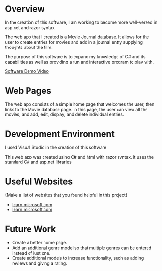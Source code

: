 ﻿# Overview

In the creation of this software, I am working to become more well-versed in asp.net and razor syntax

The web app that I created is a Movie Journal database. It allows for the user to create entries for movies and add in a journal entry supplying thoughts about the film.

The purpose of this software is to expand my knowledge of C# and its capabilities as well as providing a fun and interactive program to play with.


[Software Demo Video](https://youtu.be/2vUG-y0WbiQ)

# Web Pages

The web app consists of a simple home page that welcomes the user, then links to the Movie database page. In this page, the user can view all the movies, and add, edit, display, and delete individual entries.

# Development Environment

I used Visual Studio in the creation of this software

This web app was created using C# and html with razor syntax. It uses the standard C# and asp.net libraries

# Useful Websites

{Make a list of websites that you found helpful in this project}
* [learn.microsoft.com](https://learn.microsoft.com/en-us/aspnet/core/tutorials/first-mvc-app/start-mvc?view=aspnetcore-7.0&tabs=visual-studio)
* [learn.microsoft.com](https://learn.microsoft.com/en-us/aspnet/core/tutorials/razor-pages/?view=aspnetcore-7.0)

# Future Work

* Create a better home page.
* Add an additional genre model so that multiple genres can be entered instead of just one.
* Create additional models to increase functionality, such as adding reviews and giving a rating.